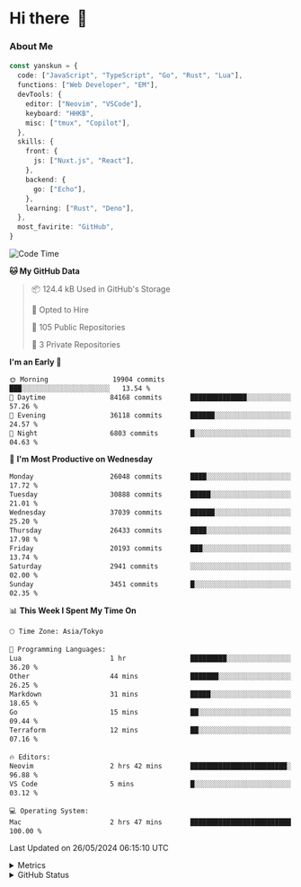 # Hi there&nbsp; :wave:

### About Me

```ts
const yanskun = {
  code: ["JavaScript", "TypeScript", "Go", "Rust", "Lua"],
  functions: ["Web Developer", "EM"],
  devTools: {
    editor: ["Neovim", "VSCode"],
    keyboard: "HHKB",
    misc: ["tmux", "Copilot"],
  },
  skills: {
    front: {
      js: ["Nuxt.js", "React"],
    },
    backend: {
      go: ["Echo"],
    },
    learning: ["Rust", "Deno"],
  },
  most_favirite: "GitHub",
}
```

<!--START_SECTION:waka-->
![Code Time](http://img.shields.io/badge/Code%20Time-827%20hrs%205%20mins-blue)

**🐱 My GitHub Data** 

> 📦 124.4 kB Used in GitHub's Storage 
 > 
> 💼 Opted to Hire
 > 
> 📜 105 Public Repositories 
 > 
> 🔑 3 Private Repositories 
 > 
**I'm an Early 🐤** 

```text
🌞 Morning                19904 commits       ███░░░░░░░░░░░░░░░░░░░░░░   13.54 % 
🌆 Daytime                84168 commits       ██████████████░░░░░░░░░░░   57.26 % 
🌃 Evening                36118 commits       ██████░░░░░░░░░░░░░░░░░░░   24.57 % 
🌙 Night                  6803 commits        █░░░░░░░░░░░░░░░░░░░░░░░░   04.63 % 
```
📅 **I'm Most Productive on Wednesday** 

```text
Monday                   26048 commits       ████░░░░░░░░░░░░░░░░░░░░░   17.72 % 
Tuesday                  30888 commits       █████░░░░░░░░░░░░░░░░░░░░   21.01 % 
Wednesday                37039 commits       ██████░░░░░░░░░░░░░░░░░░░   25.20 % 
Thursday                 26433 commits       ████░░░░░░░░░░░░░░░░░░░░░   17.98 % 
Friday                   20193 commits       ███░░░░░░░░░░░░░░░░░░░░░░   13.74 % 
Saturday                 2941 commits        ░░░░░░░░░░░░░░░░░░░░░░░░░   02.00 % 
Sunday                   3451 commits        █░░░░░░░░░░░░░░░░░░░░░░░░   02.35 % 
```


📊 **This Week I Spent My Time On** 

```text
🕑︎ Time Zone: Asia/Tokyo

💬 Programming Languages: 
Lua                      1 hr                █████████░░░░░░░░░░░░░░░░   36.20 % 
Other                    44 mins             ███████░░░░░░░░░░░░░░░░░░   26.25 % 
Markdown                 31 mins             █████░░░░░░░░░░░░░░░░░░░░   18.65 % 
Go                       15 mins             ██░░░░░░░░░░░░░░░░░░░░░░░   09.44 % 
Terraform                12 mins             ██░░░░░░░░░░░░░░░░░░░░░░░   07.16 % 

🔥 Editors: 
Neovim                   2 hrs 42 mins       ████████████████████████░   96.88 % 
VS Code                  5 mins              █░░░░░░░░░░░░░░░░░░░░░░░░   03.12 % 

💻 Operating System: 
Mac                      2 hrs 47 mins       █████████████████████████   100.00 % 
```


 Last Updated on 26/05/2024 06:15:10 UTC
<!--END_SECTION:waka-->

<details>
  <summary>Metrics</summary>
  <img src="https://github.com/yanskun/yanskun/blob/main/github-metrics.svg" alt="Metrics">
</details>

<details>
  <summary>GitHub Status</summary>
  <picture>
    <source media="(prefers-color-scheme: dark)" srcset="https://raw.githubusercontent.com/yanskun/yanskun/master/profile-summary-card-output/nord_dark/0-profile-details.svg">
   <img src="https://raw.githubusercontent.com/yanskun/yanskun/master/profile-summary-card-output/default/0-profile-details.svg">
  </picture>
  <br>
  <picture>
    <source media="(prefers-color-scheme: dark)" srcset="https://raw.githubusercontent.com/yanskun/yanskun/master/profile-summary-card-output/nord_dark/1-repos-per-language.svg">
   <img src="https://raw.githubusercontent.com/yanskun/yanskun/master/profile-summary-card-output/default/1-repos-per-language.svg">
  </picture>
  <picture>
    <source media="(prefers-color-scheme: dark)" srcset="https://raw.githubusercontent.com/yanskun/yanskun/master/profile-summary-card-output/nord_dark/2-most-commit-language.svg">
   <img src="https://raw.githubusercontent.com/yanskun/yanskun/master/profile-summary-card-output/default/2-most-commit-language.svg">
  </picture>
  <br>
  <picture>
    <source media="(prefers-color-scheme: dark)" srcset="https://raw.githubusercontent.com/yanskun/yanskun/master/profile-summary-card-output/nord_dark/3-stats.svg">
   <img src="https://raw.githubusercontent.com/yanskun/yanskun/master/profile-summary-card-output/default/3-stats.svg">
  </picture>
  <picture>
    <source media="(prefers-color-scheme: dark)" srcset="https://raw.githubusercontent.com/yanskun/yanskun/master/profile-summary-card-output/nord_dark/4-productive-time.svg">
   <img src="https://raw.githubusercontent.com/yanskun/yanskun/master/profile-summary-card-output/default/4-productive-time.svg">
  </picture>
</details>
